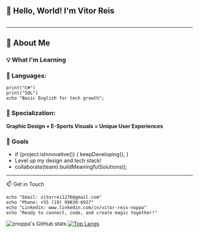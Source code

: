 ## 👋 Hello, World! I'm Vitor Reis

<div style="text-align: center;">
    <img src="./imagens/gif maior.gif" alt="" >
</div>

-------------------------------------------

## 🌟 About Me
### 💡 What I'm Learning

### 📘 Languages:

```
print("C#")
print("SQL")
echo "Basic English for tech growth";
```

### 🎨 Specialization:

**Graphic Design + E-Sports Visuals = Unique User Experiences**

### 🎯 Goals

- if (project.isInnovative()) { keepDeveloping(); }
- Level up my design and tech stack!
- collaborate(team).buildMeaningfulSolutions();
--------------------------------------

📫 Get in Touch
```
echo "Email: vitorrei1276@gmail.com"
echo "Phone: +55 (19) 99830-6937"
echo "Linkedin: www.linkedin.com/in/vitor-reis-noppa"
echo "Ready to connect, code, and create magic together!"
```
<div> 
  
![znoppa's GitHub stats](https://github-readme-stats.vercel.app/api?username=znoppa&show_icons=true&theme=radical)  [![Top Langs](https://github-readme-stats.vercel.app/api/top-langs/?username=znoppa&layout=donut&theme=radical)](https://github.com/anuraghazra/github-readme-stats)

</div>
